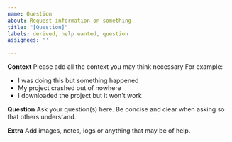 ```yaml
---
name: Question
about: Request information on something
title: "[Question]"
labels: derived, help wanted, question
assignees: ''

---
```


**Context**
Please add all the context you may think necessary
For example:
- I was doing this but something happened
- My project crashed out of nowhere
- I downloaded the project but it won't work

**Question**
Ask your question(s) here. Be concise and clear when asking so that others understand.

**Extra**
Add images, notes, logs or anything that may be of help.
